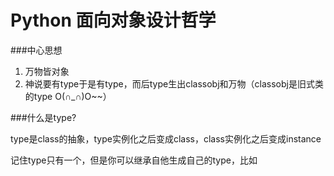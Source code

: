 # Python 面向对象设计哲学


###中心思想
 1. 万物皆对象
 2. 神说要有type于是有type，而后type生出classobj和万物（classobj是旧式类的type O(∩_∩)O~~）


###什么是type?

type是class的抽象，type实例化之后变成class，class实例化之后变成instance

记住type只有一个，但是你可以继承自他生成自己的type，比如






   

